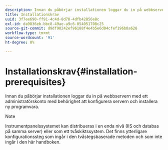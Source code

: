 ```yaml
---
description: Innan du påbörjar installationen loggar du in på webbservern med ett administratörskonto med behörighet att konfigurera servern och installera ny programvara.
title: Installationskrav
uuid: 3f7ee690-ff91-4c4d-8d78-4dfb42856e8c
exl-id: da9836eb-bbc8-49ae-a9c6-054051708c25
source-git-commit: d9df90242ef96188f4e4b5e6d04cfef196b0a628
workflow-type: tm+mt
source-wordcount: '91'
ht-degree: 0%

---
```


# Installationskrav{#installation-prerequisites}

Innan du påbörjar installationen loggar du in på webbservern med ett administratörskonto med behörighet att konfigurera servern och installera ny programvara.

>[!NOTE]
>
>Instrumentpanelssystemet kan distribueras i en enda nivå (IIS och databas på samma server) eller som ett tvåskiktssystem. Det finns ytterligare konfigurationssteg som ingår i den tvåstegsbaserade metoden och som inte ingår i den här handboken.
